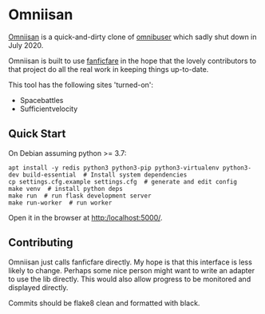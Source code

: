 # Omniisan

[Omniisan](https://omniisan.moe/) is a quick-and-dirty clone of
[omnibuser](http://www.omnibuser.com/) which sadly shut down in July
2020.

Omniisan is built to use
[fanficfare](https://github.com/JimmXinu/FanFicFare) in the hope that
the lovely contributors to that project do all the real work in
keeping things up-to-date.

This tool has the following sites 'turned-on':

- Spacebattles
- Sufficientvelocity

## Quick Start

On Debian assuming python >= 3.7:

    apt install -y redis python3 python3-pip python3-virtualenv python3-dev build-essential  # Install system dependencies
    cp settings.cfg.example settings.cfg  # generate and edit config
    make venv  # install python deps
    make run  # run flask development server
    make run-worker  # run worker

Open it in the browser at [http:/localhost:5000/](http://localhost:5000/).

## Contributing

Omniisan just calls fanficfare directly. My hope is that this
interface is less likely to change. Perhaps some nice person might
want to write an adapter to use the lib directly. This would also allow progress to be monitored and displayed directly.

Commits should be flake8 clean and formatted with black.
